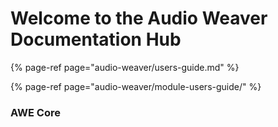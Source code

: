 # Welcome to the Audio Weaver Documentation Hub



{% page-ref page="audio-weaver/users-guide.md" %}

{% page-ref page="audio-weaver/module-users-guide/" %}

### AWE Core



